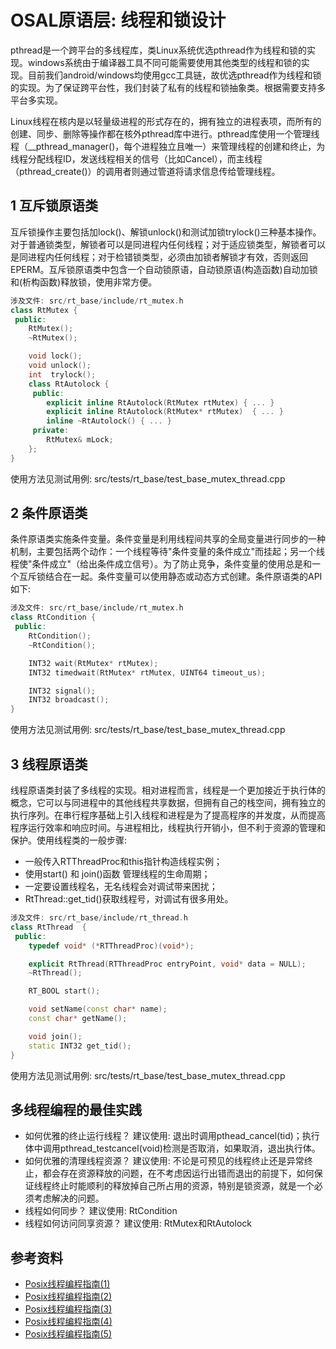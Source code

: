 # OSAL原语层: 线程和锁设计

pthread是一个跨平台的多线程库，类Linux系统优选pthread作为线程和锁的实现。windows系统由于编译器工具不同可能需要使用其他类型的线程和锁的实现。目前我们android/windows均使用gcc工具链，故优选pthread作为线程和锁的实现。为了保证跨平台性，我们封装了私有的线程和锁抽象类。根据需要支持多平台多实现。

Linux线程在核内是以轻量级进程的形式存在的，拥有独立的进程表项，而所有的创建、同步、删除等操作都在核外pthread库中进行。pthread库使用一个管理线程（__pthread_manager()，每个进程独立且唯一）来管理线程的创建和终止，为线程分配线程ID，发送线程相关的信号（比如Cancel），而主线程（pthread_create()）的调用者则通过管道将请求信息传给管理线程。  

## 1 互斥锁原语类

互斥锁操作主要包括加lock()、解锁unlock()和测试加锁trylock()三种基本操作。对于普通锁类型，解锁者可以是同进程内任何线程；对于适应锁类型，解锁者可以是同进程内任何线程；对于检错锁类型，必须由加锁者解锁才有效，否则返回EPERM。互斥锁原语类中包含一个自动锁原语，自动锁原语(构造函数)自动加锁和(析构函数)释放锁，使用非常方便。

``` c++
涉及文件: src/rt_base/include/rt_mutex.h
class RtMutex {
 public:
    RtMutex();
    ~RtMutex();

    void lock();
    void unlock();
    int  trylock();
    class RtAutolock {
     public:
        explicit inline RtAutolock(RtMutex rtMutex) { ... }
        explicit inline RtAutolock(RtMutex* rtMutex)  { ... }
        inline ~RtAutolock() { ... }
     private:
        RtMutex& mLock;
    };
}
```

使用方法见测试用例: src/tests/rt_base/test_base_mutex_thread.cpp

## 2 条件原语类

条件原语类实施条件变量。条件变量是利用线程间共享的全局变量进行同步的一种机制，主要包括两个动作：一个线程等待"条件变量的条件成立"而挂起；另一个线程使"条件成立"（给出条件成立信号）。为了防止竞争，条件变量的使用总是和一个互斥锁结合在一起。条件变量可以使用静态或动态方式创建。条件原语类的API如下:

``` c++
涉及文件: src/rt_base/include/rt_mutex.h
class RtCondition {
 public:
    RtCondition();
    ~RtCondition();

    INT32 wait(RtMutex* rtMutex);
    INT32 timedwait(RtMutex* rtMutex, UINT64 timeout_us);

    INT32 signal();
    INT32 broadcast();
}
```

使用方法见测试用例: src/tests/rt_base/test_base_mutex_thread.cpp

## 3 线程原语类

线程原语类封装了多线程的实现。相对进程而言，线程是一个更加接近于执行体的概念，它可以与同进程中的其他线程共享数据，但拥有自己的栈空间，拥有独立的执行序列。在串行程序基础上引入线程和进程是为了提高程序的并发度，从而提高程序运行效率和响应时间。与进程相比，线程执行开销小，但不利于资源的管理和保护。使用线程类的一般步骤:

- 一般传入RTThreadProc和this指针构造线程实例；
- 使用start() 和 join()函数 管理线程的生命周期；
- 一定要设置线程名，无名线程会对调试带来困扰；
- RtThread::get_tid()获取线程号，对调试有很多用处。

``` c++
涉及文件: src/rt_base/include/rt_thread.h
class RtThread  {
 public:
    typedef void* (*RTThreadProc)(void*);

    explicit RtThread(RTThreadProc entryPoint, void* data = NULL);
    ~RtThread();

    RT_BOOL start();

    void setName(const char* name);
    const char* getName();

    void join();
    static INT32 get_tid();
}
```

使用方法见测试用例: src/tests/rt_base/test_base_mutex_thread.cpp

## 多线程编程的最佳实践

- 如何优雅的终止运行线程？ 建议使用: 退出时调用pthead_cancel(tid)；执行体中调用pthread_testcancel(void)检测是否取消，如果取消，退出执行体。
- 如何优雅的清理线程资源？ 建议使用: 不论是可预见的线程终止还是异常终止，都会存在资源释放的问题，在不考虑因运行出错而退出的前提下，如何保证线程终止时能顺利的释放掉自己所占用的资源，特别是锁资源，就是一个必须考虑解决的问题。  
- 线程如何同步？ 建议使用: RtCondition
- 线程如何访问同享资源？ 建议使用: RtMutex和RtAutolock

## 参考资料

- [Posix线程编程指南(1)](https://www.ibm.com/developerworks/cn/linux/thread/posix_threadapi/part1/index.html)
- [Posix线程编程指南(2)](https://www.ibm.com/developerworks/cn/linux/thread/posix_threadapi/part2/index.html)
- [Posix线程编程指南(3)](https://www.ibm.com/developerworks/cn/linux/thread/posix_threadapi/part3/index.html)
- [Posix线程编程指南(4)](https://www.ibm.com/developerworks/cn/linux/thread/posix_threadapi/part4/index.html)
- [Posix线程编程指南(5)](https://www.ibm.com/developerworks/cn/linux/thread/posix_threadapi/part5/index.html)